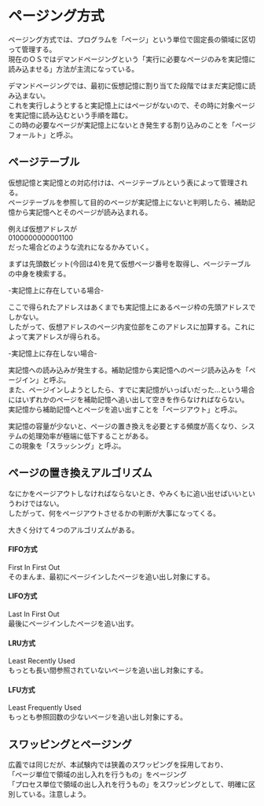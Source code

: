 # ページング方式

ページング方式では、プログラムを「ページ」という単位で固定長の領域に区切って管理する。  
現在のＯＳではデマンドページングという「実行に必要なページのみを実記憶に読み込ませる」方法が主流になっている。 

デマンドページングでは、最初に仮想記憶に割り当てた段階ではまだ実記憶に読み込まない。  
これを実行しようとすると実記憶上にはページがないので、その時に対象ぺージを実記憶に読み込むという手順を踏む。  
この時の必要なページが実記憶上にないとき発生する割り込みのことを「ページフォールト」と呼ぶ。  

## ページテーブル

仮想記憶と実記憶との対応付けは、ページテーブルという表によって管理される。  
ページテーブルを参照して目的のページが実記憶上にないと判明したら、補助記憶から実記憶へとそのページが読み込まれる。  

例えば仮想アドレスが  
0100000000001100  
だった場合どのような流れになるかみていく。  

まずは先頭数ビット(今回は4)を見て仮想ページ番号を取得し、ページテーブルの中身を検索する。  


-実記憶上に存在している場合-  

ここで得られたアドレスはあくまでも実記憶上にあるページ枠の先頭アドレスでしかない。  
したがって、仮想アドレスのページ内変位部をこのアドレスに加算する。これによって実アドレスが得られる。  

-実記憶上に存在しない場合-  

実記憶への読み込みが発生する。補助記憶から実記憶へのページ読み込みを「ページイン」と呼ぶ。  
また、ページインしようとしたら、すでに実記憶がいっぱいだった…という場合にはいずれかのページを補助記憶へ追い出して空きを作らなければならない。  
実記憶から補助記憶へとページを追い出すことを「ページアウト」と呼ぶ。  

実記憶の容量が少ないと、ページの置き換えを必要とする頻度が高くなり、システムの処理効率が極端に低下することがある。  
この現象を「スラッシング」と呼ぶ。


## ページの置き換えアルゴリズム

なにかをページアウトしなければならないとき、やみくもに追い出せばいいというわけではない。  
したがって、何をページアウトさせるかの判断が大事になってくる。  

大きく分けて４つのアルゴリズムがある。  

#### FIFO方式

First In First Out  
そのまんま、最初にページインしたページを追い出し対象にする。  

#### LIFO方式

Last In First Out  
最後にページインしたページを追い出す。  

#### LRU方式

Least Recently Used  
もっとも長い間参照されていないページを追い出し対象にする。  

#### LFU方式

Least Frequently Used  
もっとも参照回数の少ないページを追い出し対象にする。  


## スワッピングとページング

広義では同じだが、本試験内では狭義のスワッピングを採用しており、  
「ページ単位で領域の出し入れを行うもの」をページング  
「プロセス単位で領域の出し入れを行うもの」をスワッピングとして、明確に区別している。注意しよう。 


